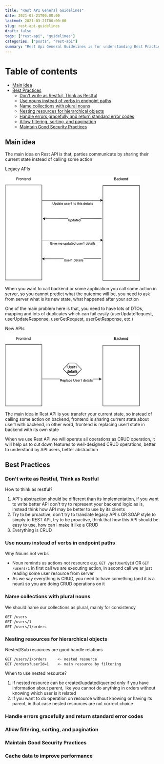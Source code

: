 ```yaml
---
title: "Rest API General Guidelines"
date: 2021-03-21T00:00:00
lastmod: 2021-03-21T00:00:00
slug: rest-api-guidelines
draft: false
tags: ["rest-api", "guidelines"]
categories: ["posts", "rest-api"]
summary: "Rest Api General Guidelines is for understanding Best Practices of Rest Api Architecture"
---
```


# Table of contents

* [Main idea](#main-idea)
* [Best Practices](#best-practices)
    * [Don't write as Restful, Think as Restful](#dont-write-as-restful-think-as-restful)
    * [Use nouns instead of verbs in endpoint paths](#use-nouns-instead-of-verbs-in-endpoint-paths)
    * [Name collections with plural nouns](#name-collections-with-plural-nouns)
    * [Nesting resources for hierarchical objects](#nesting-resources-for-hierarchical-objects)
    * [Handle errors gracefully and return standard error codes](#handle-errors-gracefully-and-return-standard-error-codes)
    * [Allow filtering, sorting, and pagination](#allow-filtering-sorting-and-pagination)
    * [Maintain Good Security Practices](#maintain-good-security-practices)

## Main idea

The main idea on Rest API is that, parties communicate by sharing their current state instead of calling some action

Legacy APIs

![](/posts/rest-api/assets/general-guidelines-1.png)

When you want to call backend or some application you call some action in server, so you cannot predict what the outcome
will be, you need to ask from server what is its new state, what happened after your action

One of the main problem here is that, you need to have lots of DTOs, mapping and lots of duplicates which can fail
easily (userUpdateRequest, userUpdateResponse, userGetRequest, userGetResponse, etc.)

New APIs

![](/posts/rest-api/assets/general-guidelines-2.png)

The main idea in Rest API is you transfer your current state, so instead of calling some action on backend, frontend is
sharing current state about user1 with backend, in other word, frontend is replacing user1 state in backend with its own
state

When we use Rest API we will operate all operations as CRUD operation, it will help us to cut down features to
well-designed CRUD operations, better to understand by API users, better abstraction

## Best Practices

### Don't write as Restful, Think as Restful

How to think as restful?

1. API's abstraction should be different than its implementation, if you want to write better API don't try to represent
   your backend logic as is, instead think how API may be better to use by its clients
2. Try to be proactive, don't try to translate legacy API's OR SOAP style to simply to REST API, try to be proactive,
   think that how this API should be easy to use, how can I make it like a CRUD
3. Everything is CRUD

### Use nouns instead of verbs in endpoint paths

Why Nouns not verbs

* Noun reminds us actions not resource e.g. ```GET /getUserById```  OR ```GET /users/1```  in first call we are
  executing action, in second call we ar just reading some user resource from server
* As we say everything is CRUD, you need to have something (and it is a noun) so you are doing CRUD operations on it

### Name collections with plural nouns

We should name our collections as plural, mainly for consistency

```
GET /users    
GET /users/1
GET /users/1/orders    
```

### Nesting resources for hierarchical objects

Nested/Sub resources are good handle relations

```
GET /users/1/orders     <- nested resource
GET /orders?userId=1    <- main resource by filtering
```

When to use nested resource?

1. If nested resource can be created/updated/queried only if you have information about parent, like you cannot do
   anything in orders without knowing which user is it related
2. If you want to do operation on resource without knowing or having its parent, in that case nested resources are not
   correct choice

### Handle errors gracefully and return standard error codes

### Allow filtering, sorting, and pagination

### Maintain Good Security Practices

### Cache data to improve performance

